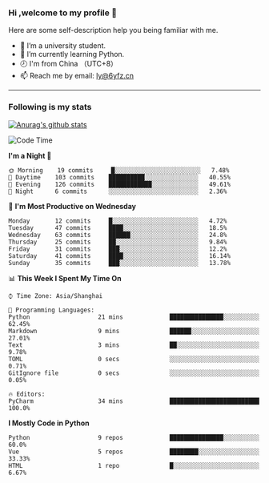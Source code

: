 ### Hi ,welcome to my profile 👋
Here are some self-description help you being familiar with me.
<!--
**liuyunfz/liuyunfz** is a ✨ _special_ ✨ repository because its `README.md` (this file) appears on your GitHub profile.
- 👯 I’m looking to collaborate on ...
- 🤔 I’m looking for help with ...
Here are some ideas to get you started:
-->
- 🏫 I’m a university student.
- 💪 I’m currently learning Python.
- 🕗 I'm from China （UTC+8）
- 📫 Reach me by email: [ly@6yfz.cn](mailto:ly@6yfz.cn)
  
---
### Following is my stats
  
[![Anurag's github stats](https://github-readme-stats.vercel.app/api?username=liuyunfz)](https://github.com/anuraghazra/github-readme-stats)
  
<!--START_SECTION:waka-->
![Code Time](http://img.shields.io/badge/Code%20Time-267%20hrs%2043%20mins-blue)

**I'm a Night 🦉** 

```text
🌞 Morning    19 commits     █░░░░░░░░░░░░░░░░░░░░░░░░   7.48% 
🌆 Daytime    103 commits    ██████████░░░░░░░░░░░░░░░   40.55% 
🌃 Evening    126 commits    ████████████░░░░░░░░░░░░░   49.61% 
🌙 Night      6 commits      ░░░░░░░░░░░░░░░░░░░░░░░░░   2.36%

```
📅 **I'm Most Productive on Wednesday** 

```text
Monday       12 commits     █░░░░░░░░░░░░░░░░░░░░░░░░   4.72% 
Tuesday      47 commits     ████░░░░░░░░░░░░░░░░░░░░░   18.5% 
Wednesday    63 commits     ██████░░░░░░░░░░░░░░░░░░░   24.8% 
Thursday     25 commits     ██░░░░░░░░░░░░░░░░░░░░░░░   9.84% 
Friday       31 commits     ███░░░░░░░░░░░░░░░░░░░░░░   12.2% 
Saturday     41 commits     ████░░░░░░░░░░░░░░░░░░░░░   16.14% 
Sunday       35 commits     ███░░░░░░░░░░░░░░░░░░░░░░   13.78%

```


📊 **This Week I Spent My Time On** 

```text
⌚︎ Time Zone: Asia/Shanghai

💬 Programming Languages: 
Python                   21 mins             ███████████████░░░░░░░░░░   62.45% 
Markdown                 9 mins              ██████░░░░░░░░░░░░░░░░░░░   27.01% 
Text                     3 mins              ██░░░░░░░░░░░░░░░░░░░░░░░   9.78% 
TOML                     0 secs              ░░░░░░░░░░░░░░░░░░░░░░░░░   0.71% 
GitIgnore file           0 secs              ░░░░░░░░░░░░░░░░░░░░░░░░░   0.05%

🔥 Editors: 
PyCharm                  34 mins             █████████████████████████   100.0%

```

**I Mostly Code in Python** 

```text
Python                   9 repos             ███████████████░░░░░░░░░░   60.0% 
Vue                      5 repos             ████████░░░░░░░░░░░░░░░░░   33.33% 
HTML                     1 repo              █░░░░░░░░░░░░░░░░░░░░░░░░   6.67%

```



<!--END_SECTION:waka-->
